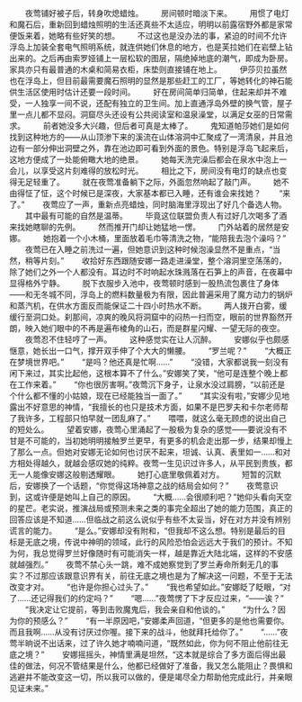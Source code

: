 　　夜莺铺好被子后，转身吹熄蜡烛。
　　房间顿时暗淡下来。
　　用惯了电灯和魔石后，重新回到蜡烛照明的生活还真些不太适应，明明以前露宿野外都是家常便饭来着，她略有些好笑的想。
　　不过这也是没办法的事，紧迫的时间不允许浮岛上加装全套电气照明系统，就连供她们休息的地方，也是芙拉她们在岩壁上钻出来的。之后再由索罗娅铺上一层松软的图层，隔绝掉地底的潮气，即成为卧房。家具亦只有最普通的木桌和简易衣柜，床垫则直接铺在地上。
　　伊莎贝拉虽然也在浮岛上，但目前最需要魔石照明的显然是那些赶工的工厂，等她转化的神石能供生活区使用时估计还要一段时间。
　　好在房间简单归简单，住起来却并不难受，一人独享一间不说，还配有独立的卫生间。加上直通浮岛外壁的换气管，屋子里一点儿都不显闷。洞窟尽头还设有公共阅读室和温泉澡堂，以满足女巫的日常需求。
　　前者她没多大兴趣，但后者可真是太棒了。
　　鬼知道帕莎她们是如何找到这种地方的——从山顶渗下来的溪流在山体溶洞中汇聚成了一湾清泉，并且池边有一部分伸出洞壁之外，靠在池边即可看到外面的景色。特别是浮岛飞起来后，这地方便成了一处能俯瞰大地的绝景。
　　她每天洗完澡后都会在泉水中泡上一会儿，以享受这片刻难得的放松时光。
　　相比之下，房间没有电灯的缺点也变得无足轻重了。
　　就在夜莺准备躺下之际，外面忽然响起了敲门声。
　　她不由得怔了怔，这个时候已是深夜，大家基本都已入睡，还有谁会来找她？
　　“来了。”
　　夜莺应了一声，重新点亮蜡烛，同时脑海里浮现出了好几个备选人物。
　　其中最有可能的自然是温蒂。
　　毕竟这位联盟负责人有过好几次喝多了酒来找她瞎聊的先例。
　　然而推开门却让她猛地一愣。
　　门外站着的居然是安娜。
　　她抱着一个小木桶，里面放着毛巾等清洗之物，“能陪我去泡个澡吗？”
　　夜莺已在入睡之前洗过一遍，但她意识到这种时候泡澡显然不是重点，“当然，稍等片刻。”
　　收拾好东西跟随安娜一路走进澡堂，整个溶洞里空荡荡的，除了她们之外一个人都没有。耳边时不时响起水珠溅落在石笋上的声音，在夜幕中显得格外宁静。
　　脱下衣服步入池中，夜莺顿时感到一股热流包裹住了身体——和无冬城不同，浮岛上的燃料数量极为有限，因此普遍采用了魔方动力的锅炉和蒸汽机，在供水方面反而能保证二十四小时热水不断。
　　两人拨开白雾，缓缓行至洞口处。刹那间，凉爽的晚风将洞窟中的闷热一扫而空，眼前的世界豁然开朗，映入她们眼中的不再是遍布棱角的山石，而是群星闪耀、一望无际的夜空。
　　夜莺忍不住轻哼了一声。
　　这种感觉实在让人沉醉。
　　安娜似乎也颇感惬意，她长出一口气，撑开双手伸了个大大的懒腰。
　　“罗兰呢？”
　　“大概正在梦境世界吧。”
　　“是吗？他还真是忙啊……”
　　“没错，大家都说我一刻没有闲下来过，其实比起他，这根本算不了什么。”安娜笑了笑，“他可是连整个晚上都在工作来着。”
　　“你也很厉害啊。”夜莺沉下身子，让泉水没过肩膀，“以前还是个什么都不懂的小姑娘，现在已经能独当一面了。”
　　“其实没有啦，”安娜少见地露出不好意思的神情，“我擅长的也只是技术方面，如果不是巴罗夫和卡尔老师帮了我许多，工程部只怕早就一团乱麻了。”
　　喂喂，就这么毫无顾虑的说出自己的短处么。
　　望着安娜，夜莺心里涌起了一股极为复杂的感觉——要说没有不甘是不可能的，当初她明明接触罗兰更早，有更多的机会走出那一步，结果却慢上了那么一点。但她对安娜无论如何也讨厌不起来，坦诚、认真、表里如一……和对方相处得越久，就越会感叹她的纯粹。夜莺一生见识过许多人，从平民到贵族，都无一人能像安娜这般剔透耀眼。
　　她打心底里敬佩着对方。
　　短暂的沉默后，安娜换了一个话题，“你觉得这场神意之战的结局会如何？”
　　夜莺意识到，这或许便是她叫上自己的原因。
　　“大概……会很顺利吧？”她仰头看向天空的星芒。老实说，推演战局或预测未来之类的事完全超出了她的能力范围，真正的回答应该是不知道……但临战之前这么说似乎有些不太妥当，好在对方并没有辨别谎言的能力。
　　“是么。”安娜却没有附和，“但我却不这么想。特别是最后的目标是无底之境，传说中神明的领域，此行的风险恐怕会远远大于我们的预计。不知为何，我总觉得罗兰好像随时有可能消失一样，越是靠近大陆北端，这样的不安感就越强烈。”
　　夜莺不禁心头一跳，难不成她察觉到了罗兰寿命所剩无几的事实？不过那应该跟意识界有关，前往无底之境也是为了解决这一问题，不至于无法改变才对。
　　“也许是你担心过头了。”
　　“我也希望如此。”安娜眨了眨眼，“对了……还记得我们的约定吗？”
　　“嗯……”夜莺愣了下才反应过来，“——诶？”
　　“我决定让它提前，等到击败魔鬼后，我会亲自和他谈的。”
　　“为什么？因为你的预感么？”
　　“有一半原因吧，”安娜柔声回道，“但更多的是他也需要你。而且我啊……从没有讨厌过你喔。接下来的战斗，他就拜托给你了。”
　　“……”夜莺半晌说不出话来，过了许久她才喃喃问道，“既然如此，你为何不阻止他前往无底之境？”
　　安娜摇摇头，神情里满是坦然，“这本就是综合了多方面后得出最佳的做法，何况不管结果是什么，他都已经做好了准备，我又怎么能阻止？畏惧和逃避并不能改变这一切，所以我可以做的，便是竭尽全力帮助他完成此行，并亲眼见证未来。”